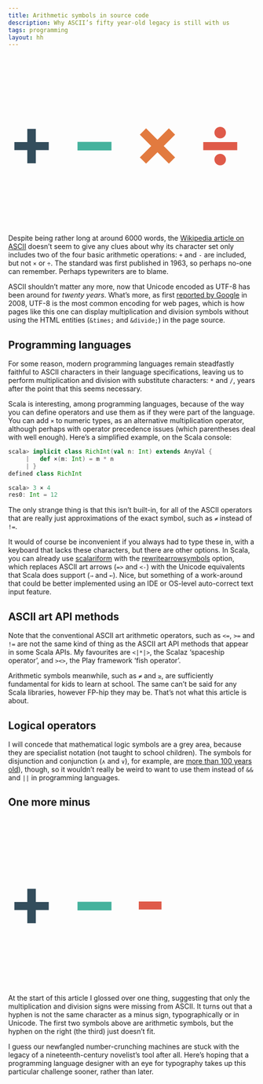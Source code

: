 ```yaml
---
title: Arithmetic symbols in source code
description: Why ASCII’s fifty year-old legacy is still with us
tags: programming
layout: hh
---
```


<p style="font-weight:bold; width:4.8em; font-size:10em; line-height:70%"><span style="color:#334D5C">+</span> <span style="color:#45B29D">−</span> <span style="color:#E27A3F">×</span> <span style="color:#DF5A49">÷</span></p>

Despite being rather long at around 6000 words, the [Wikipedia article on ASCII](http://en.wikipedia.org/wiki/ASCII) doesn’t seem to give any clues about why its character set only includes two of the four basic arithmetic operations: `+` and `-` are included, but not `×` or `÷`. The standard was first published in 1963, so perhaps no-one can remember. Perhaps typewriters are to blame.

ASCII shouldn’t matter any more, now that Unicode encoded as UTF-8 has been around for _twenty years_. What’s more, as first [reported by Google](http://googleblog.blogspot.co.uk/2008/05/moving-to-unicode-51.html) in 2008, UTF-8 is the most common encoding for web pages, which is how pages like this one can display multiplication and division symbols without using the HTML entities (`&times;` and `&divide;`) in the page source.

## Programming languages

For some reason, modern programming languages remain steadfastly faithful to ASCII characters in their language specifications, leaving us to perform multiplication and division with substitute characters: `*` and `/`, years after the point that this seems necessary.

Scala is interesting, among programming languages, because of the way you can define operators and use them as if they were part of the language. You can add `×` to numeric types, as an alternative multiplication operator, although perhaps with operator precedence issues (which parentheses deal with well enough). Here’s a simplified example, on the Scala console:

```scala
scala> implicit class RichInt(val n: Int) extends AnyVal {
     |   def ×(m: Int) = m * n
     | }
defined class RichInt

scala> 3 × 4
res0: Int = 12
```

The only strange thing is that this isn’t built-in, for all of the ASCII operators that are really just approximations of the exact symbol, such as `≠` instead of `!=`.

It would of course be inconvenient if you always had to type these in, with a keyboard that lacks these characters, but there are other options. In Scala, you can already use [scalariform](https://github.com/mdr/scalariform) with the [rewritearrowsymbols](https://github.com/mdr/scalariform#rewritearrowsymbols) option, which replaces ASCII art arrows (`=>` and `<-`) with the Unicode equivalents that Scala does support (`⇒` and `←`). Nice, but something of a work-around that could be better implemented using an IDE or OS-level auto-correct text input feature.

## ASCII art API methods

Note that the conventional ASCII art arithmetic operators, such as `<=`, `>=` and `!=` are not the same kind of thing as the ASCII art API methods that appear in some Scala APIs. My favourites are `<|*|>`, the Scalaz ‘spaceship operator’, and `><>`, the Play framework ‘fish operator’.

Arithmetic symbols meanwhile, such as `≠` and `≥`, are sufficiently fundamental for kids to learn at school. The same can’t be said for any Scala libraries, however FP-hip they may be. That’s not what this article is about.

## Logical operators

I will concede that mathematical logic symbols are a grey area, because they are specialist notation (not taught to school children). The symbols for disjunction and conjunction (`∧` and `∨`), for example, are [more than 100 years old](http://jeff560.tripod.com/set.html)), though, so it wouldn’t really be weird to want to use them instead of `&&` and `||` in programming languages.

## One more minus

<p style="font-weight:bold; width:4.8em; font-size:10em; line-height:70%"><span style="color:#334D5C">+</span> <span style="color:#45B29D">−</span> <span style="color:#DF5A49">-</span></p>

At the start of this article I glossed over one thing, suggesting that only the multiplication and division signs were missing from ASCII. It turns out that a hyphen is not the same character as a minus sign, typographically or in Unicode. The first two symbols above are arithmetic symbols, but the hyphen on the right (the third) just doesn’t fit.

I guess our newfangled number-crunching machines are stuck with the legacy of a nineteenth-century novelist’s tool after all. Here’s hoping that a programming language designer with an eye for typography takes up this particular challenge sooner, rather than later.
